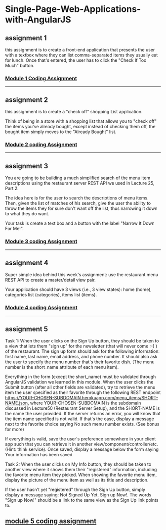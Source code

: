 # Single-Page-Web-Applications-with-AngularJS
## assignment 1
this assignment is to create a front-end application that presents the user with a textbox where they can list comma-separated items they usually eat for lunch. Once that's entered, the user has to click the "Check If Too Much" button.

### [Module 1 Coding Assignment](https://r3mkumar.github.io/SPAwithAngularjs/solution/mod1_solution/)
<hr>

##  assignment 2
this assignment is to create a "check off" shopping List application.

Think of being in a store with a shopping list that allows you to "check off" the items you've already bought, except instead of checking them off, the bought item simply moves to the "Already Bought" list.

### [Module 2 coding Assignment](https://r3mkumar.github.io/SPAwithAngularjs/solution/mod2_solution/)

<hr>

## assignment 3
You are going to be building a much simplified search of the menu item descriptions using the restaurant server REST API we used in Lecture 25, Part 2.

The idea here is for the user to search the descriptions of menu items. Then, given the list of matches of his search, give the user the ability to throw the items they for sure don't want off the list, thus narrowing it down to what they do want.

Your task is create a text box and a button with the label "Narrow It Down For Me!".

### [Module 3 coding Assignment](https://r3mkumar.github.io/SPAwithAngularjs/solution/mod3_solution/)

<hr>

## assignment 4

Super simple idea behind this week's assignment: use the restaurant menu REST API to create a master/detail view pair.

Your application should have 3 views (i.e., 3 view states): home (home), categories list (categories), items list (items).

### [Module 4 coding Assignment](https://r3mkumar.github.io/SPAwithAngularjs/solution/mod4_solution/#/)

<hr>

##  assignment 5

Task 1: When the user clicks on the Sign Up button, they should be taken to a view that lets them "sign up" for the newsletter (that will never come :-) ) of the restaurant. The sign up form should ask for the following information: first name, last name, email address, and phone number. It should also ask the user to specify the menu number that's their favorite dish. (The menu number is the short_name attribute of each menu item).

Everything in the form (except the short_name) must be validated through AngularJS validation we learned in this module. When the user clicks the Submit button (after all other fields are validated), try to retrieve the menu item the user specified as their favorite through the following REST endpoint https://YOUR-CHOSEN-SUBDOMAIN.herokuapp.com/menu_items/SHORT-NAME.json, where YOUR-CHOSEN-SUBDOMAIN is the subdomain discussed in Lecture50 (Restaurant Server Setup), and the SHORT-NAME is the name the user provided. If the server returns an error, you will know that the item name specified is not valid. If that's the case, display a message next to the favorite choice saying No such menu number exists. (See bonus for more)

If everything is valid, save the user's preference somewhere in your client app such that you can retrieve it in another view/component/controller/etc. (Hint: think service). Once saved, display a message below the form saying Your information has been saved.

Task 2: When the user clicks on My Info button, they should be taken to another view where it shows them their "registered" information, including the favorite menu item they picked. When showing the favorite menu item, display the picture of the menu item as well as its title and description.

If the user hasn't yet "registered" through the Sign Up button, simply display a message saying: Not Signed Up Yet. Sign up Now!. The words "Sign up Now!" should be a link to the same view as the Sign Up link points to.

## [module 5 coding assignment](https://r3mkumar.github.io/SPAwithAngularjs/solution/mod5_solution/#/)

